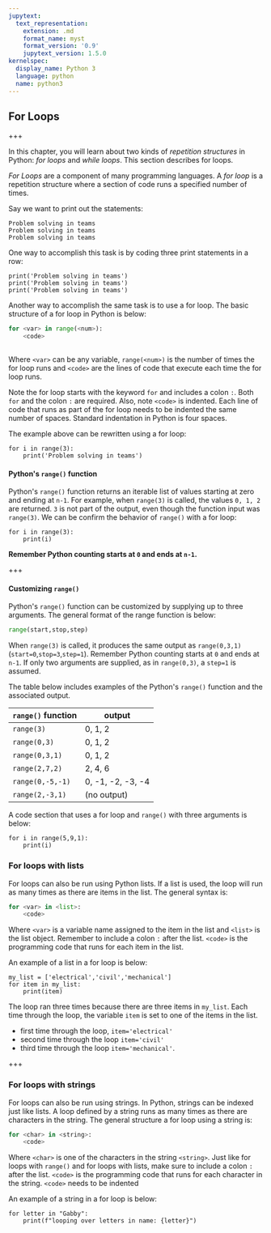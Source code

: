 ```yaml
---
jupytext:
  text_representation:
    extension: .md
    format_name: myst
    format_version: '0.9'
    jupytext_version: 1.5.0
kernelspec:
  display_name: Python 3
  language: python
  name: python3
---
```


## For Loops

+++

In this chapter, you will learn about two kinds of _repetition structures_ in Python: _for loops_ and _while loops_. This section describes for loops.

_For Loops_ are a component of many programming languages. A _for loop_ is a repetition structure where a section of code runs a specified number of times. 

Say we want to print out the statements:

```text
Problem solving in teams
Problem solving in teams
Problem solving in teams
```

One way to accomplish this task is by coding three print statements in a row:

```{code-cell} ipython3
print('Problem solving in teams')
print('Problem solving in teams')
print('Problem solving in teams')
```

Another way to accomplish the same task is to use a for loop. The basic structure of a for loop in Python is below:
    
```python
for <var> in range(<num>):
    <code>
    
```

Where ```<var>``` can be any variable, ```range(<num>)``` is the number of times the for loop runs and ```<code>``` are the lines of code that execute each time the for loop runs. 

Note the for loop starts with the keyword ```for``` and includes a colon ```:```. Both ```for``` and the colon ```:``` are required. Also, note ```<code>``` is indented. Each line of code that runs as part of the for loop needs to be indented the same number of spaces. Standard indentation in Python is four spaces. 

The example above can be rewritten using a for loop:

```{code-cell} ipython3
for i in range(3):
    print('Problem solving in teams')
```

#### Python's ```range()``` function

Python's ```range()``` function returns an iterable list of values starting at zero and ending at ```n-1```. For example, when ```range(3)``` is called, the values ```0, 1, 2``` are returned. ```3``` is not part of the output, even though the function input was ```range(3)```. We can be confirm the behavior of ```range()``` with a for loop:

```{code-cell} ipython3
for i in range(3):
    print(i)
```

**Remember Python counting starts at ```0``` and ends at ```n-1```.**

+++

#### Customizing ```range()```

Python's ```range()``` function can be customized by supplying up to three arguments. The general format of the range function is below:

```python
range(start,stop,step)
```

When ```range(3)``` is called, it produces the same output as ```range(0,3,1)``` (```start=0```,```stop=3```,```step=1```). Remember Python counting starts at ```0``` and ends at ```n-1```. If only two arguments are supplied, as in ```range(0,3)```, a ```step=1``` is assumed.

The table below includes examples of the Python's ```range()``` function and the associated output.

| ```range()``` function | output |
| --- | --- |
| ```range(3)``` | 0, 1, 2 |
| ```range(0,3)``` | 0, 1, 2 |
| ```range(0,3,1)``` | 0, 1, 2 |
| ```range(2,7,2)``` | 2, 4, 6 |
| ```range(0,-5,-1)``` | 0, -1, -2, -3, -4 |
| ```range(2,-3,1)``` | (no output) |

A code section that uses a for loop and ```range()``` with three arguments is below:

```{code-cell} ipython3
for i in range(5,9,1):
    print(i)
```

### For loops with lists

For loops can also be run using Python lists. If a list is used, the loop will run as many times as there are items in the list. The general syntax is:

```python
for <var> in <list>:
    <code>
```
 
Where ```<var>``` is a variable name assigned to the item in the list and ```<list>``` is the list object. Remember to include a colon ``` : ``` after the list.  ```<code>``` is the programming code that runs for each item in the list. 

An example of a list in a for loop is  below:

```{code-cell} ipython3
my_list = ['electrical','civil','mechanical']
for item in my_list:
    print(item)
```

The loop ran three times because there are three items in ```my_list```. Each time through the loop, the variable ```item``` is set to one of the items in the list.

 * first time through the loop, ```item='electrical'```
 * second time through the loop ```item='civil'``` 
 * third time through the loop ```item='mechanical'```. 

+++

### For loops with strings

For loops can also be run using strings. In Python, strings can be indexed just like lists. A loop defined by a string runs as many times as there are characters in the string. The general structure a for loop using a string is:

```python
for <char> in <string>:
    <code>
```
 
Where ```<char>``` is one of the characters in the string ```<string>```. Just like for loops with ```range()``` and for loops with lists, make sure to include a colon ``` : ``` after the list.  ```<code>``` is the programming code that runs for each character in the string. ```<code>``` needs to be indented

An example of a string in a for loop is below:

```{code-cell} ipython3
for letter in "Gabby":
    print(f"looping over letters in name: {letter}")
```
